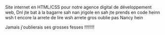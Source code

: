 Site internet en HTML/CSS pour notre agence digital de développement web, Dnl jte bat à la bagarre sah
nan jrigole
en sah jte prends
en code heinn
wsh t encore la
arrete de lire wsh
arrete gros
oublie pas Nancy hein

Jamais j'oublierais ses grosses fesses !!!!!!!!
